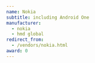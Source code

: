 ```yaml
---
name: Nokia
subtitle: including Android One
manufacturer:
  - nokia
  - hmd global
redirect_from:
  - /vendors/nokia.html
award: 0
---
```

